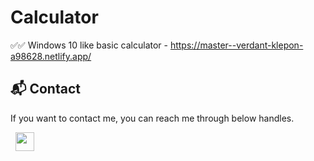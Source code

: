 # Calculator
✅✅     Windows 10 like basic calculator - https://master--verdant-klepon-a98628.netlify.app/

<h2>📬 Contact</h2>

If you want to contact me, you can reach me through below handles.

&nbsp;&nbsp;<a href="https://www.linkedin.com/in/sunny-kumar-4821a2229/"><img src="https://www.felberpr.com/wp-content/uploads/linkedin-logo.png" width="30"></img></a>